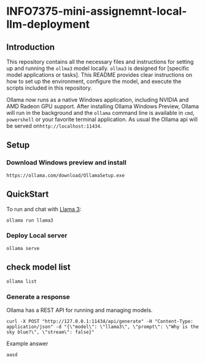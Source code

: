 # INFO7375-mini-assignemnt-local-llm-deployment
## Introduction

This repository contains all the necessary files and instructions for setting up and running the `ollma3` model locally. `ollma3` is designed for [specific model applications or tasks]. This README provides clear instructions on how to set up the environment, configure the model, and execute the scripts included in this repository.

Ollama now runs as a native Windows application, including NVIDIA and AMD Radeon GPU support.
After installing Ollama Windows Preview, Ollama will run in the background and the `ollama` command line is available in `cmd`, `powershell` or your favorite terminal application. As usual the Ollama api will be served on`http://localhost:11434`.

## Setup

### Download Windows preview and install
```
https://ollama.com/download/OllamaSetup.exe
```
## QuickStart

To run and chat with [Llama 3](https://ollama.com/library/llama3):

```
ollama run llama3
```
### Deploy Local server

```
ollama serve
```

## check model list

```
ollama list
```

### Generate a response

Ollama has a REST API for running and managing models.

```
curl -X POST "http://127.0.0.1:11434/api/generate" -H "Content-Type: application/json" -d "{\"model\": \"llama3\", \"prompt\": \"Why is the sky blue?\", \"stream\": false}"
```

Example answer

```
aasd
```

